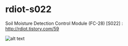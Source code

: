 # rdiot-s022
Soil Moisture Detection Control Module (FC-28) [S022] : http://rdiot.tistory.com/59 

![alt text](http://cfile5.uf.tistory.com/image/252D3E3C57CFEA7F3BCC98)

